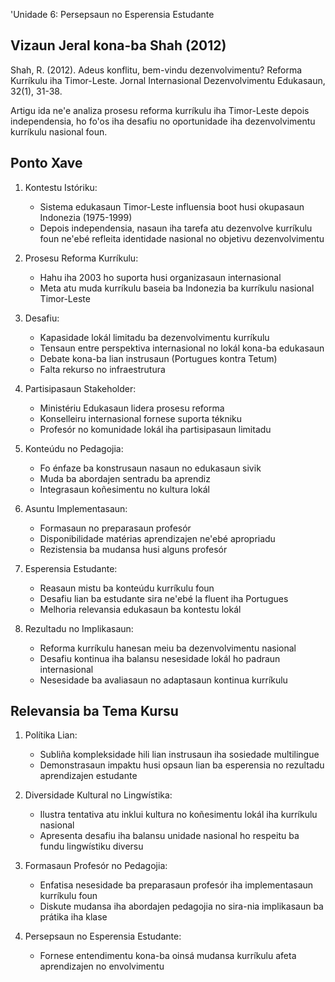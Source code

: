 'Unidade 6: Persepsaun no Esperensia Estudante

## Vizaun Jeral kona-ba Shah (2012)

Shah, R. (2012). Adeus konflitu, bem-vindu dezenvolvimentu? Reforma Kurríkulu iha Timor-Leste. Jornal Internasional Dezenvolvimentu Edukasaun, 32(1), 31-38.

Artigu ida ne'e analiza prosesu reforma kurríkulu iha Timor-Leste depois independensia, ho fo'os iha desafiu no oportunidade iha dezenvolvimentu kurríkulu nasional foun.

## Ponto Xave

1. Kontestu Istóriku:
   - Sistema edukasaun Timor-Leste influensia boot husi okupasaun Indonezia (1975-1999)
   - Depois independensia, nasaun iha tarefa atu dezenvolve kurríkulu foun ne'ebé refleita identidade nasional no objetivu dezenvolvimentu

2. Prosesu Reforma Kurríkulu:
   - Hahu iha 2003 ho suporta husi organizasaun internasional
   - Meta atu muda kurríkulu baseia ba Indonezia ba kurríkulu nasional Timor-Leste

3. Desafiu:
   - Kapasidade lokál limitadu ba dezenvolvimentu kurríkulu
   - Tensaun entre perspektiva internasional no lokál kona-ba edukasaun
   - Debate kona-ba lian instrusaun (Portugues kontra Tetum)
   - Falta rekurso no infraestrutura

4. Partisipasaun Stakeholder:
   - Ministériu Edukasaun lidera prosesu reforma
   - Konselleiru internasional fornese suporta tékniku
   - Profesór no komunidade lokál iha partisipasaun limitadu

5. Konteúdu no Pedagojia:
   - Fo énfaze ba konstrusaun nasaun no edukasaun sivik
   - Muda ba abordajen sentradu ba aprendiz
   - Integrasaun koñesimentu no kultura lokál

6. Asuntu Implementasaun:
   - Formasaun no preparasaun profesór
   - Disponibilidade matérias aprendizajen ne'ebé apropriadu
   - Rezistensia ba mudansa husi alguns profesór

7. Esperensia Estudante:
   - Reasaun mistu ba konteúdu kurríkulu foun
   - Desafiu lian ba estudante sira ne'ebé la fluent iha Portugues
   - Melhoria relevansia edukasaun ba kontestu lokál

8. Rezultadu no Implikasaun:
   - Reforma kurríkulu hanesan meiu ba dezenvolvimentu nasional
   - Desafiu kontinua iha balansu nesesidade lokál ho padraun internasional
   - Nesesidade ba avaliasaun no adaptasaun kontinua kurríkulu

## Relevansia ba Tema Kursu

1. Polítika Lian:
   - Subliña kompleksidade hili lian instrusaun iha sosiedade multilingue
   - Demonstrasaun impaktu husi opsaun lian ba esperensia no rezultadu aprendizajen estudante

2. Diversidade Kultural no Lingwístika:
   - Ilustra tentativa atu inklui kultura no koñesimentu lokál iha kurríkulu nasional
   - Apresenta desafiu iha balansu unidade nasional ho respeitu ba fundu lingwístiku diversu

3. Formasaun Profesór no Pedagojia:
   - Enfatisa nesesidade ba preparasaun profesór iha implementasaun kurríkulu foun
   - Diskute mudansa iha abordajen pedagojia no sira-nia implikasaun ba prátika iha klase

4. Persepsaun no Esperensia Estudante:
   - Fornese entendimentu kona-ba oinsá mudansa kurríkulu afeta aprendizajen no envolvimentu